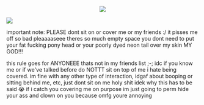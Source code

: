 <p align="center">
<img src="https://files.catbox.moe/0x2pqk.png"/>
</p>

![](https://komarev.com/ghpvc/?username=ranpos&color=dedede) <br>

important note: PLEASE dont sit on or cover me or my friends :/ it pisses me off so bad pleaaaaseee theres so much empty space you dont need to put your fat fucking pony head or your poorly dyed neon tail over my skin MY GOD!!! <br>

this rule goes for ANYONEEE thats not in my friends list ;-; idc if you know me or if we've talked before do NOTTT sit on top of me i hate being covered. im fine with any other type of interaction, idgaf about booping or sitting behind me, etc, just dont sit on me holy shit idek why this has to be said :sob: if i catch you covering me on purpose im just going to perm hide your ass and clown on you because omfg youre annoying
